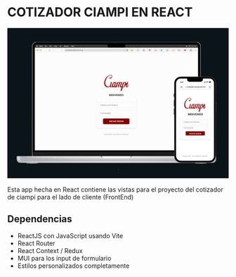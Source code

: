 # COTIZADOR CIAMPI EN REACT

<img src="./public/preview.jpg">

Esta app hecha en React contiene las vistas para el proyecto del cotizador de ciampi para el lado de cliente (FrontEnd)

## Dependencias
<ul>
    <li>ReactJS con JavaScript usando Vite</li>
    <li>React Router</li>
    <li>React Context / Redux</li>
    <li>MUI para los input de formulario</li>
    <li>Estilos personalizados completamente</li>
</ul>